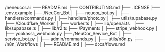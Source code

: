 /neneucor.ai
 ├── README.md
 ├── CONTRIBUTING.md
 ├── LICENSE
 ├── .env.example
 ├── /NeuCor_Bot
 │   ├── neucor_bot.py
 │   ├── handlers/commands.py
 │   ├── handlers/photo.py
 │   ├── utils/supabase.py
 ├── /Cloudflare_Worker
 │   ├── worker.ts
 │   ├── lib/openai.ts
 │   ├── lib/supabase.ts
 │   ├── lib/r2.ts
 ├── /Payments
 │   ├── stripe_webhook.py
 │   ├── yookassa_webhook.py
 ├── /NeuCor_Service_Bot
 │   ├── service_bot.py
 │   ├── admin/commands.py
 │   ├── utils/n8n.py
 ├── /n8n_Workflows
 │   ├── README.md
 │   ├── docs/flows.md